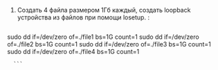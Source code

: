 1. Создать 4 файла размером 1Гб каждый, создать loopback устройства из файлов при помощи losetup. :
      ```sh
  sudo dd if=/dev/zero of=./file1 bs=1G count=1
  sudo dd if=/dev/zero of=./file2 bs=1G count=1
  sudo dd if=/dev/zero of=./file3 bs=1G count=1
  sudo dd if=/dev/zero of=./file4 bs=1G count=1

      ```
